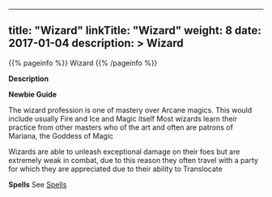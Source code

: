 
---
title: "Wizard"
linkTitle: "Wizard"
weight: 8
date: 2017-01-04
description: >
 Wizard
---

{{% pageinfo %}}
Wizard
{{% /pageinfo %}}

**Description**

**Newbie Guide**

The wizard profession is one of mastery over Arcane magics. This would include usually Fire and Ice and Magic itself 
Most wizards learn their practice from other masters who of the art and often are patrons of Mariana, the Goddess of Magic 

Wizards are able to unleash exceptional damage on their foes but are extremely weak in combat, due to this reason they often travel with a party for which they are appreciated due to their ability to Translocate

**Spells**
See [Spells](../../spells)   

